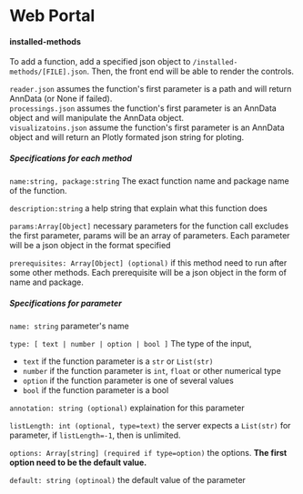 # Web Portal

#### installed-methods
To add a function, add a specified json object to `/installed-methods/[FILE].json`. Then, the front end will be able to render the controls.

`reader.json` assumes the function's first parameter is a path and will return AnnData (or None if failed).  
`processings.json` assumes the function's first parameter is an AnnData object and will manipulate the AnnData object.  
`visualizatoins.json` assume the function's first parameter is an AnnData object
and will return an Plotly formated json string for ploting.

##### Specifications for each method
 `name:string, package:string` The exact function name and package name of the function.

 `description:string` a help string that explain what this function does

 `params:Array[Object]` necessary parameters for the function call excludes the first parameter, params will be an array of parameters. Each parameter will be a json object in the format specified

 `prerequisites: Array[Object] (optional)` if this method need to run after some other methods. Each prerequisite will be a json object in the form of name and package.


##### Specifications for parameter
 `name: string` parameter's name

 `type: [ text | number | option | bool ]` The type of the input,
  - `text` if the function parameter is a `str` or `List(str)`
  - `number` if the function parameter is `int`, `float` or other numerical type
  - `option` if the function parameter is one of several values
  - `bool` if the function parameter is a bool

`annotation: string (optional)` explaination for this parameter

`listLength: int (optional, type=text)` the server expects a `List(str)` for parameter, if `listLength=-1`, then is unlimited.

`options: Array[string] (required if type=option)` the options. __The first option need to be the default value.__

`default: string (optinoal)` the default value of the parameter
